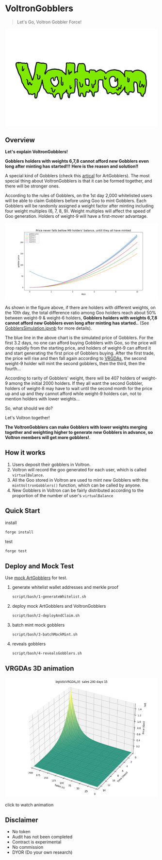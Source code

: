 # VoltronGobblers

> Let's Go, Voltron Gobbler Force!

![Voltron-logo](./Voltron-logo.png)

## Overview

**Let's explain VoltronGobblers!**

**Gobblers holders with weights 6,7,8 cannot afford new Gobblers even long after minting has started!!!**
**Here is the reason and solution!!**

A special kind of Gobblers (check this [artical](https://www.paradigm.xyz/2022/09/artgobblers) for ArtGobblers). The most special thing about VoltronGobblers is that it can be formed together, and there will be stronger ones.

According to the rules of Gobblers, on the 1st day 2,000 whitelisted users will be able to claim Gobblers before using Goo to mint Gobblers. Each Gobblers will be randomly assigned a weight factor after minting including four weight multiples (6, 7, 8, 9). Weight multiples will affect the speed of Goo generation. Holders of weight-9 will have a first-mover advantage.

![weight-comparison.png](./analysis/gobblers-price.png)

As shown in the figure above, if there are holders with different weights, on the 10th day, the total difference ratio among Goo holders reach about 50% between weight-9 & weight-6 holders, **Gobblers holders with weights 6,7,8 cannot afford new Gobblers even long after minting has started..** (See [GobblersSimulation.ipynb](./analysis/GobblersSimulation.ipynb) for more details).

The blue line in the above chart is the simulated price of Gobblers. For the first 3.2 days, no one can afford buying Gobblers with Goo, so the price will drop rapidly from the starting price, and holders of weight-9 can afford it and start generating the first price of Gobblers buying. After the first trade, the price will rise and then fall again according to [VRGDAs](https://www.paradigm.xyz/2022/08/vrgda), the second weight-9 holder will mint the second gobblers, then the third, then the fourth...

According to rarity of Gobblers' weight, there will be 407 holders of weight-9 among the initial 2000 holders. If they all want the second Gobbler, holders of weight-8 may have to wait until the second month for the price up and up and they cannot afford while weight-9 holders can, not to mention holders with lower weights...

So, what should we do?

Let's Voltron together!

**The VoltronGobblers can make Gobblers with lower weights merging together and weighting higher to generate new Gobblers in advance, so Voltron members will get more gobblers!**.

## How it works

1. Users deposit their gobblers in Voltron.
2. Voltron will record the goo generated for each user, which is called `virtualBalance`.
3. All the Goo stored in Voltron are used to mint new Gobblers with the `mintVoltronGobblers()` function, which can be called by anyone.
4. New Gobblers in Voltron can be fairly distributed according to the proportion of the number of user's `virtualBalance`

## Quick Start

install

```sh
forge install
```

test

```sh
forge test
```

## Deploy and Mock Test

Use [mock ArtGobblers](./test/utils/mocks/MockArtGobblers.sol) for test.

1. generate whitelist wallet addresses and merkle proof

   ```bash
   script/bash/1-generateWhitelist.sh
   ```

2. deploy mock ArtGobblers and VoltronGobblers

   ```bash
   script/bash/2-deployAndClaim.sh
   ```

3. batch mint mock gobblers

   ```bash
   script/bash/3-batchMockMint.sh
   ```

4. reveals gobblers

   ```bash
   script/bash/4-revealsGobblers.sh
   ```

## VRGDAs 3D animation

[![Watch the video](./analysis/VRGDA-200-15days.png)](https://www.youtube.com/watch?v=3wM2KcMUtE0)

click to watch animation

## Disclaimer

- No token
- Audit has not been completed
- Contract is experimental
- No commission
- DYOR (Do your own research)
